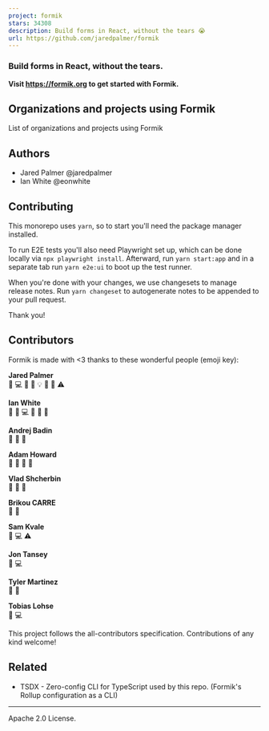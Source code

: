 ```yaml
---
project: formik
stars: 34308
description: Build forms in React, without the tears 😭 
url: https://github.com/jaredpalmer/formik
---
```


### Build forms in React, without the tears.

  

**Visit https://formik.org to get started with Formik.**

Organizations and projects using Formik
---------------------------------------

List of organizations and projects using Formik

Authors
-------

-   Jared Palmer @jaredpalmer
-   Ian White @eonwhite

Contributing
------------

This monorepo uses `yarn`, so to start you'll need the package manager installed.

To run E2E tests you'll also need Playwright set up, which can be done locally via `npx playwright install`. Afterward, run `yarn start:app` and in a separate tab run `yarn e2e:ui` to boot up the test runner.

When you're done with your changes, we use changesets to manage release notes. Run `yarn changeset` to autogenerate notes to be appended to your pull request.

Thank you!

Contributors
------------

Formik is made with <3 thanks to these wonderful people (emoji key):

  
**Jared Palmer**  
💬 💻 🎨 📖 💡 🤔 👀 ⚠️

  
**Ian White**  
💬 🐛 💻 📖 🤔 👀

  
**Andrej Badin**  
💬 🐛 📖

  
**Adam Howard**  
💬 🐛 🤔 👀

  
**Vlad Shcherbin**  
💬 🐛 🤔

  
**Brikou CARRE**  
🐛 📖

  
**Sam Kvale**  
🐛 💻 ⚠️

  
**Jon Tansey**  
🐛 💻

  
**Tyler Martinez**  
🐛 📖

  
**Tobias Lohse**  
🐛 💻

This project follows the all-contributors specification. Contributions of any kind welcome!

Related
-------

-   TSDX - Zero-config CLI for TypeScript used by this repo. (Formik's Rollup configuration as a CLI)

* * *

Apache 2.0 License.
